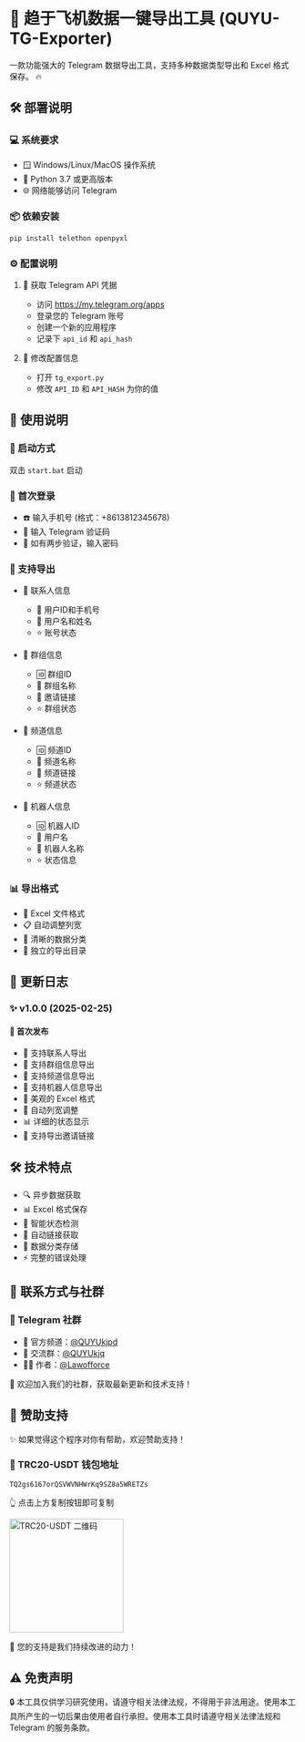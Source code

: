 # 🚀 趋于飞机数据一键导出工具 (QUYU-TG-Exporter)

一款功能强大的 Telegram 数据导出工具，支持多种数据类型导出和 Excel 格式保存。 🔥

## 🛠️ 部署说明

### 💻 系统要求
- 🪟 Windows/Linux/MacOS 操作系统
- 🐍 Python 3.7 或更高版本
- 🌐 网络能够访问 Telegram

### 📦 依赖安装
```bash
pip install telethon openpyxl
```

### ⚙️ 配置说明
1. 🔑 获取 Telegram API 凭据
   - 访问 https://my.telegram.org/apps
   - 登录您的 Telegram 账号
   - 创建一个新的应用程序
   - 记录下 `api_id` 和 `api_hash`

2. 🔧 修改配置信息
   - 打开 `tg_export.py`
   - 修改 `API_ID` 和 `API_HASH` 为你的值

## 🎯 使用说明

### 🚀 启动方式
双击 `start.bat` 启动

### 📱 首次登录
- ☎️ 输入手机号 (格式：+8613812345678)
- 🔑 输入 Telegram 验证码
- 🔐 如有两步验证，输入密码

### 📂 支持导出
- 👥 联系人信息
  - 📱 用户ID和手机号
  - 👤 用户名和姓名
  - ⭐ 账号状态

- 👥 群组信息
  - 🆔 群组ID
  - 📝 群组名称
  - 🔗 邀请链接
  - ⭐ 群组状态

- 📢 频道信息
  - 🆔 频道ID
  - 📝 频道名称
  - 🔗 频道链接
  - ⭐ 频道状态

- 🤖 机器人信息
  - 🆔 机器人ID
  - 👤 用户名
  - 📝 机器人名称
  - ⭐ 状态信息

### 📊 导出格式
- 📑 Excel 文件格式
- 📋 自动调整列宽
- 🎨 清晰的数据分类
- 📁 独立的导出目录

## 📝 更新日志

### ✨ v1.0.0 (2025-02-25)
#### 🌟 首次发布
- 📱 支持联系人导出
- 👥 支持群组信息导出
- 📢 支持频道信息导出
- 🤖 支持机器人信息导出
- 🎨 美观的 Excel 格式
- 🔄 自动列宽调整
- 📊 详细的状态显示
- 🔗 支持导出邀请链接

## 🛠️ 技术特点
- 🔍 异步数据获取
- 📊 Excel 格式保存
- 🎯 智能状态检测
- 🔗 自动链接获取
- 💾 数据分类存储
- ⚡ 完整的错误处理

## 💫 联系方式与社群

### 🌟 Telegram 社群
- 📢 官方频道：[@QUYUkjpd](https://t.me/QUYUkjpd)
- 👥 交流群：[@QUYUkjq](https://t.me/QUYUkjq)
- 👨‍💻 作者：[@Lawofforce](https://t.me/Lawofforce)

🌈 欢迎加入我们的社群，获取最新更新和技术支持！

## 🎁 赞助支持

✨ 如果觉得这个程序对你有帮助，欢迎赞助支持！

### 💎 TRC20-USDT 钱包地址
```
TQ2gs6167orQSVWVNHWrKq9SZ8a5WRETZs
```
👆 点击上方复制按钮即可复制

<img src="https://api.qrserver.com/v1/create-qr-code/?size=200x200&data=TQ2gs6167orQSVWVNHWrKq9SZ8a5WRETZs" alt="TRC20-USDT 二维码" width="200"/>

🌟 您的支持是我们持续改进的动力！

## ⚠️ 免责声明
🔒 本工具仅供学习研究使用，请遵守相关法律法规，不得用于非法用途。使用本工具所产生的一切后果由使用者自行承担。使用本工具时请遵守相关法律法规和 Telegram 的服务条款。
